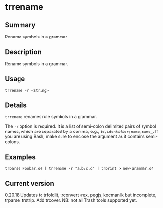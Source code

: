 # trrename

## Summary

Rename symbols in a grammar

## Description

Rename symbols in a grammar.

## Usage

    trrename -r <string>

## Details

`trrename` renames rule symbols in a grammar.

The `-r` option is required. It
is a list of semi-colon delimited pairs of symbol names, which are separated
by a comma, e.g., `id,identifier;name,name_`. If you are using Bash,
make sure to enclose the argument as it contains semi-colons.

## Examples

    trparse Foobar.g4 | trrename -r "a,b;c,d" | trprint > new-grammar.g4

## Current version

0.20.18 Updates to trfoldlit, trconvert (rex, pegjs, kocmanllk but incomplete, trparse, trstrip. Add trcover. NB: not all Trash tools supported yet.
